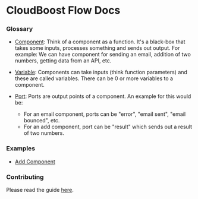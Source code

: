 # CloudBoost Flow Docs

### Glossary

- [Component](./Component): Think of a component as a function. It's a black-box that takes some inputs, processes something and sends out output. For example: We can have component for sending an email, addition of two numbers, getting data from an API, etc. 

- [Variable](./Variable): Components can take inputs (think function parameters) and these are called variables. There can be 0 or more variables to a component.

- [Port](./Port): Ports are output points of a component. An example for this would be: 
    - For an email component, ports can be "error", "email sent", "email bounced", etc. 
    - For an add component, port can be "result" which sends out a result of two numbers. 


### Examples

- [Add Component](./examples/add.js)

### Contributing

Please read the guide [here](./Contributing).





